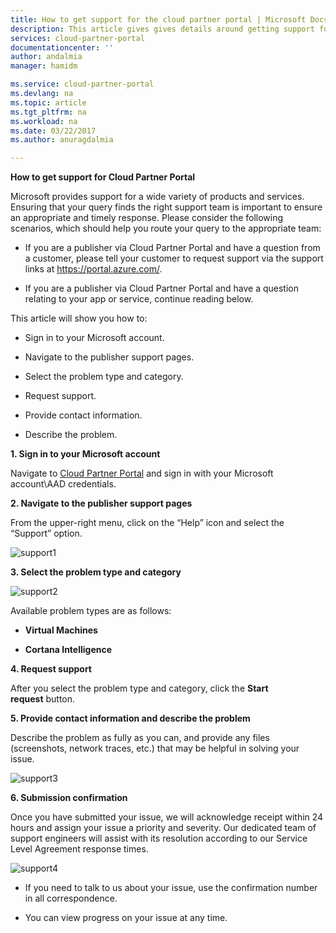 ```yaml
---
title: How to get support for the cloud partner portal | Microsoft Docs
description: This article gives gives details around getting support for the cloud partner portal
services: cloud-partner-portal
documentationcenter: ''
author: andalmia
manager: hamidm

ms.service: cloud-partner-portal
ms.devlang: na
ms.topic: article
ms.tgt_pltfrm: na
ms.workload: na
ms.date: 03/22/2017
ms.author: anuragdalmia

---
```

<span id="_Hlk477955830" class="anchor"></span>**How to get support for Cloud Partner Portal**

Microsoft provides support for a wide variety of products and services. Ensuring that your query finds the right support team is important to ensure an appropriate and timely response. Please consider the following scenarios, which should help you route your query to the appropriate team:

-   If you are a publisher via Cloud Partner Portal and have a question from a customer, please tell your customer to request support via the support links at <https://portal.azure.com/>.

-   If you are a publisher via Cloud Partner Portal and have a question relating to your app or service, continue reading below.

This article will show you how to:

-   Sign in to your Microsoft account.

-   Navigate to the publisher support pages.

-   Select the problem type and category.

-   Request support.

-   Provide contact information.

-   Describe the problem.

**1. Sign in to your Microsoft account**

Navigate to [Cloud Partner Portal](https://cloudpartner.azure.com/) and sign in with your Microsoft account\\AAD credentials.

**2. Navigate to the publisher support pages**

From the upper-right menu, click on the “Help” icon and select the “Support” option.

![support1][1]

**3. Select the problem type and category**

![support2][2]

Available problem types are as follows:

-   **Virtual Machines**

-   **Cortana Intelligence**

**4. Request support**

After you select the problem type and category, click the **Start request** button.

**5. Provide contact information and describe the problem**

Describe the problem as fully as you can, and provide any files (screenshots, network traces, etc.) that may be helpful in solving your issue.

![support3][3]

**6. Submission confirmation**

Once you have submitted your issue, we will acknowledge receipt within 24 hours and assign your issue a priority and severity. Our dedicated team of support engineers will assist with its resolution according to our Service Level Agreement response times.

![support4][4]

-   If you need to talk to us about your issue, use the confirmation number in all correspondence.

-   You can view progress on your issue at any time.


[1]: ./media/cloud-partner-portal-how-to-get-support-for-cloud-partner-portal/support1.png
[2]: ./media/cloud-partner-portal-how-to-get-support-for-cloud-partner-portal/support2.png
[3]: ./media/cloud-partner-portal-how-to-get-support-for-cloud-partner-portal/support3.png
[4]: ./media/cloud-partner-portal-how-to-get-support-for-cloud-partner-portal/support4.png